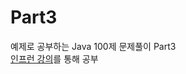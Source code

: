 # Part3
예제로 공부하는 Java 100제 문제풀이 Part3   
[인프런 강의](https://www.inflearn.com/course/%EC%9E%90%EB%B0%94-100%EC%A0%9C-3, '클릭하면 해당 사이트로 이동합니다')를 통해 공부
